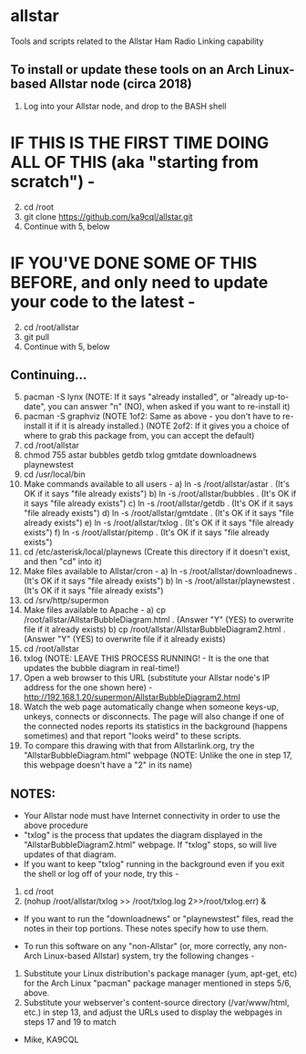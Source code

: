 # allstar
Tools and scripts related to the Allstar Ham Radio Linking capability

To install or update these tools on an Arch Linux-based Allstar node (circa 2018)
---------------------------------------------------------------------------------

1) Log into your Allstar node, and drop to the BASH shell

# IF THIS IS THE FIRST TIME DOING ALL OF THIS (aka "starting from scratch") -
2. cd /root
3. git clone https://github.com/ka9cql/allstar.git
4. Continue with 5, below


# IF YOU'VE DONE SOME OF THIS BEFORE, and only need to update your code to the latest -
2. cd /root/allstar
3. git pull
4. Continue with 5, below


Continuing...
--------------
5) pacman -S lynx         (NOTE: If it says "already installed", or "already up-to-date", you can answer "n" (NO), when asked if you want to re-install it)
6) pacman -S graphviz     (NOTE 1of2: Same as above - you don't have to re-install it if it is already installed.)
                          (NOTE 2of2: If it gives you a choice of where to grab this package from, you can accept the default)
7) cd /root/allstar
8) chmod 755 astar bubbles getdb txlog gmtdate downloadnews playnewstest
9) cd /usr/local/bin
10) Make commands available to all users -
    a) ln -s /root/allstar/astar .     (It's OK if it says "file already exists")
    b) ln -s /root/allstar/bubbles .   (It's OK if it says "file already exists")
    c) ln -s /root/allstar/getdb .     (It's OK if it says "file already exists")
    d) ln -s /root/allstar/gmtdate .   (It's OK if it says "file already exists")
    e) ln -s /root/allstar/txlog .     (It's OK if it says "file already exists")
    f) ln -s /root/allstar/pitemp .    (It's OK if it says "file already exists")
11) cd /etc/asterisk/local/playnews        (Create this directory if it doesn't exist, and then "cd" into it)
12) Make files available to Allstar/cron -
    a) ln -s /root/allstar/downloadnews .     (It's OK if it says "file already exists")
    b) ln -s /root/allstar/playnewstest .     (It's OK if it says "file already exists")
13) cd /srv/http/supermon
14) Make files available to Apache -
    a) cp /root/allstar/AllstarBubbleDiagram.html .      (Answer "Y" (YES) to overwrite file if it already exists)
    b) cp /root/allstar/AllstarBubbleDiagram2.html .     (Answer "Y" (YES) to overwrite file if it already exists)
15) cd /root/allstar
16) txlog             (NOTE: LEAVE THIS PROCESS  RUNNING! - It is the one that updates the bubble diagram in real-time!)
17) Open a web browser to this URL (substitute your Allstar node's IP address for the one shown here) - http://192.168.1.20/supermon/AllstarBubbleDiagram2.html
18) Watch the web page automatically change when someone keys-up, unkeys, connects or disconnects.  The page will also change if one of the connected nodes reports its statistics in the background (happens sometimes) and that report "looks weird" to these scripts.
19) To compare this drawing with that from Allstarlink.org, try the "AllstarBubbleDiagram.html" webpage (NOTE: Unlike the one in step 17, this webpage doesn't have a "2" in its name)


NOTES:
--------------
*  Your Allstar node must have Internet connectivity in order to use the above procedure
*  "txlog" is the process that updates the diagram displayed in the "AllstarBubbleDiagram2.html" webpage. If "txlog" stops, so will live updates of that diagram.
*  If you want to keep "txlog" running in the background even if you exit the shell or log off of your node, try this -

1) cd /root
2) (nohup /root/allstar/txlog >> /root/txlog.log 2>>/root/txlog.err) &

* If you want to run the "downloadnews" or "playnewstest" files, read the notes in their top portions. These notes specify how to use them.

* To run this software on any "non-Allstar" (or, more correctly, any non-Arch Linux-based Allstar) system, try the following changes -

1) Substitute your Linux distribution's package manager (yum, apt-get, etc) for the Arch Linux "pacman" package manager mentioned in steps 5/6, above.
2) Substitute your webserver's content-source directory (/var/www/html, etc.) in step 13, and adjust the URLs used to display the webpages in steps 17 and 19 to match


- Mike, KA9CQL
